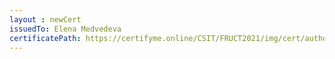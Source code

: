 ```yaml
--- 
layout : newCert 
issuedTo: Elena Medvedeva 
certificatePath: https://certifyme.online/CSIT/FRUCT2021/img/cert/author/ElenaMedvedeva_3ee14.png
--- 
```

